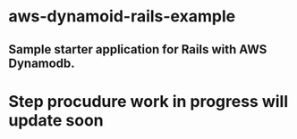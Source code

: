 # aws-dynamoid-rails-example
Sample starter application for Rails with AWS Dynamodb.
------------------------------------------------------------------------------
# Step procudure work in progress will update soon
